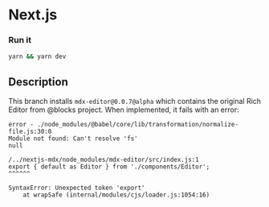 # Next.js

### **Run it**

```bash
yarn && yarn dev
```

## Description

This branch installs `mdx-editor@0.0.7@alpha` which contains the original Rich Editor from @blocks project.
When implemented, it fails with an error:

```
error - ./node_modules/@babel/core/lib/transformation/normalize-file.js:30:0
Module not found: Can't resolve 'fs'
null

/../nextjs-mdx/node_modules/mdx-editor/src/index.js:1
export { default as Editor } from './components/Editor';
^^^^^^

SyntaxError: Unexpected token 'export'
    at wrapSafe (internal/modules/cjs/loader.js:1054:16)
```
